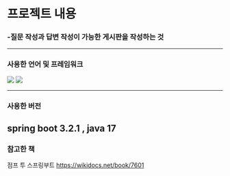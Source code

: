 # 프로젝트 내용

  ### -질문 작성과 답변 작성이 가능한 게시판을 작성하는 것

  ------
  ### 사용한 언어 및 프레임워크 
  <img src="https://img.shields.io/badge/SpringBoot-6DB33F?style=flat-square&logo=springboot&logoColor=white"/></a>  <img src="https://img.shields.io/badge/JavaScript-F7DF1E?style=flat-square&logo=javascript&logoColor=white"/></a>
  
  
  ------
  ### 사용한 버전
  spring boot 3.2.1 , java 17
  -----



### 참고한 책
점프 투 스프링부트 https://wikidocs.net/book/7601
